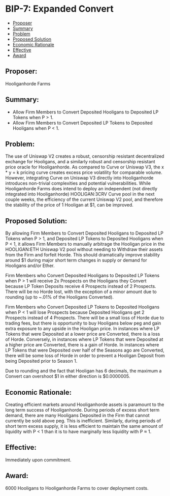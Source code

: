 # BIP-7: Expanded Convert

- [Proposer](#proposer)
- [Summary](#summary)
- [Problem](#problem)
- [Proposed Solution](#proposed-solution)
- [Economic Rationale](#economic-rationale)
- [Effective](#effective)
- [Award](#award)


## Proposer:
Hooliganhorde Farms

## Summary:
- Allow Firm Members to Convert Deposited Hooligans to Deposited LP Tokens when P > 1.
- Allow Firm Members to Convert Deposited LP Tokens to Deposited Hooligans when P < 1.

## Problem:
The use of Uniswap V2 creates a robust, censorship resistant decentralized exchange for Hooligans, and a similarly robust and censorship resistant price oracle for Hooliganhorde. As compared to Curve or Uniswap V3, the x * y = k pricing curve creates excess price volatility for comparable volume. However, integrating Curve on Uniswap V3 directly into Hooliganhorde introduces non-trivial complexities and potential vulnerabilities. While Hooliganhorde Farms does intend to deploy an independent (not directly integrated into Hooliganhorde) HOOLIGAN:3CRV Curve pool in the next couple weeks, the efficiency of the current Uniswap V2 pool, and therefore the stability of the price of 1 Hooligan at $1, can be improved. 

## Proposed Solution:
By allowing Firm Members to Convert Deposited Hooligans to Deposited LP Tokens when P > 1, and  Deposited LP Tokens to Deposited Hooligans when P < 1, it allows Firm Members to manually arbitrage the Hooligan price in the HOOLIGAN:ETH Uniswap V2 pool without needing to Withdraw their assets from the Firm and forfeit Horde. This should dramatically improve stability around $1 during major short term changes in supply or demand for Hooligans and/or Ether.

Firm Members who Convert Deposited Hooligans to Deposited LP Tokens when P > 1 will receive 2x Prospects on the Hooligans they Convert because LP Token Deposits receive 4 Prospects instead of 2 Prospects. There will be no Horde lost, with the exception of a minor amount due to rounding (up to ~.01% of the Hooligans Converted).

Firm Members who Convert Deposited LP Tokens to Deposited Hooligans when P < 1 will lose Prospects because Deposited Hooligans get 2 Prospects instead of 4 Prospects. There will be a small loss of Horde due to trading fees, but there is opportunity to buy Hooligans below peg and gain extra exposure to any upside in the Hooligan price. In instances where LP Tokens that were Deposited at a lower price are Converted, there is a loss of Horde. Conversely, in instances where LP Tokens that were Deposited at a higher price are Converted,  there is a gain of Horde. In instances where LP Tokens that were Deposited over half of the Seasons ago are Converted, there will be some loss of Horde in order to prevent a Hooligan Deposit from being Deposited prior to Season 1.

Due to rounding and the fact that Hooligan has 6 decimals, the maximum a Convert can overshoot $1 in either direction is $0.0000005.

## Economic Rationale:
Creating efficient markets around Hooliganhorde assets is paramount to the long term success of Hooliganhorde. During periods of excess short term demand, there are many Hooligans Deposited in the Firm that cannot currently be sold above peg. This is inefficient. Similarly, during periods of short term excess supply, it is less efficient to maintain the same amount of liquidity with P < 1 than it is to have marginally less liquidity with P ≈ 1.

## Effective: 
Immediately upon commitment.

## Award:
6000 Hooligans to Hooliganhorde Farms to cover deployment costs.